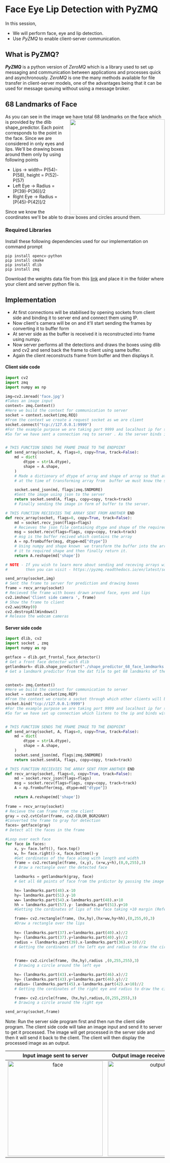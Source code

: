 # Face Eye Lip Detection with PyZMQ 



In this session,

- We will perform face, eye and lip detection.
- Use *PyZMQ* to enable client-server communication.



## What is PyZMQ?

***PyZMQ*** is a python version of *ZeroMQ* which is a library used to set up messaging and communication between applications and processes quick and asynchronously. *ZeroMQ* is one the many methods available for file transfer in client-server models, one of the advantages being that it can be used for message queuing without using a message broker.



## 68 Landmarks of Face
As you can see in the image we have total 68 
<img src="https://cdn-images-1.medium.com/max/800/1*AbEg31EgkbXSQehuNJBlWg.png" align=right width=300 height=300>
landmarks on the face which is provided by the dlib shape_predictor. Each point corresponds to the point in the face. Since we are considered in only eyes and lips. We'll be drawing boxes around them only by using following points

- Lips -> width= P(54)-P(58), height = P(52)-P(57)
- Left Eye -> Radius = [P(39)-P(36)]/2
- Right Eye -> Radius = [P(45)-P(42)]/2

Since we know the coordinates we'll be able to draw boxes and circles around them.



### Required Libraries

Install these following dependencies used for our implementation on command prompt

```
pip install opencv-python
pip install cmake
pip install dlib
pip install zmq
```

Download the weights data file from this [link](https://github.com/Learn-Write-Repeat/Open-contributions/blob/master/Anshuman_OpenCV/FaceDetection_PyZMQ/shape_predictor_68_face_landmarks.dat) and place it in the folder where your client and server python file is.

## Implementation

- At first connections will be stabilised by opening sockets from client side and binding it to server end and connect them using IP.
 - Now client's camera will be on and it'll start sending the frames by converting it to buffer form
 - At server side as the buffer is received it is reconstructed into frame using numpy.
 - Now server performs all the detections and draws the boxes using dlib and cv2 and send back the frame to client using same buffer.
 - Again the client reconstructs frame from buffer and then displays it.

#### Client side code

```python
import cv2
import zmq
import numpy as np

img=cv2.imread('face.jpg')
#Takes an image input 
context= zmq.Context()
#Here we build the context for communication to server
socket = context.socket(zmq.REQ)
#From the context we create a request socket as we are client 
socket.connect("tcp://127.0.0.1:9999")
#For the example purpose we are taking port 9999 and localhost ip for sake of demonstration
#So far we have sent a connection req to server . As the server binds it we then can communicate


# THIS FUNCTION SENDS THE FRAME IMAGE TO THE ENDPOINT
def send_array(socket, A, flags=0, copy=True, track=False):
    md = dict(
        dtype = str(A.dtype),
        shape = A.shape,
    )
    # Made a dictionary of dtype of array and shape of array so that at server side we know
    # at the time of transforming array from  buffer we must know the shape to get it back.

    socket.send_json(md, flags|zmq.SNDMORE)
    #Sent the image using json to the server
    return socket.send(A, flags, copy=copy, track=track)
    # Finally sending the image in form of buffer to the server.

# THIS FUNCTION RECIEVIES THE ARRAY SENT FROM ANOTHER END
def recv_array(socket, flags=0, copy=True, track=False):
    md = socket.recv_json(flags=flags)
    # Recieves the json file containing dtype and shape of the required array
    msg = socket.recv(flags=flags, copy=copy, track=track)
    # msg is the buffer recived which contains the array
    A = np.frombuffer(msg, dtype=md["dtype"])
    # Using numpy and shape known  we transform the buffer into the array and reshape
    # it to required shape and then finally return it.
    return A.reshape(md['shape'])

# NOTE - If you wish to learn more about sending and receving arrays with zmq
#        then you can visit - https://pyzmq.readthedocs.io/en/latest/serialization.html

send_array(socket,img)
# Sent the frame to server for prediction and drawing boxes
frame = recv_array(socket)
# Recieved the frame with boxes drawn around face, eyes and lips
cv2.imshow('Client side camera ', frame)
# Show the frame to client
cv2.waitKey(0)
cv2.destroyAllWindows()
# Release the webcam cameras
```



#### Server side code

```python
import dlib, cv2
import socket , zmq
import numpy as np

getface = dlib.get_frontal_face_detector()
# Get a front face detector with dlib
getlandmark= dlib.shape_predictor("./shape_predictor_68_face_landmarks.dat")
# Get a landmark predictor from the dat file to get 68 landmarks of the face


context= zmq.Context()
#Here we build the context for communication to server
socket = context.socket(zmq.REP)
#From the context we create a socket through which other clients will be connected 
socket.bind("tcp://127.0.0.1:9999")
#For the example purpose we are taking port 9999 and localhost ip for sake of demonstration
#So far we have set up connection which listens to the ip and binds with it.


# THIS FUNCTION SENDS THE FRAME IMAGE TO THE ENDPOINT
def send_array(socket, A, flags=0, copy=True, track=False):
    md = dict(
        dtype = str(A.dtype),
        shape = A.shape,
    )
    socket.send_json(md, flags|zmq.SNDMORE)
    return socket.send(A, flags, copy=copy, track=track)

# THIS FUNCTION RECIEVIES THE ARRAY SENT FROM ANOTHER END
def recv_array(socket, flags=0, copy=True, track=False):
    md = socket.recv_json(flags=flags)
    msg = socket.recv(flags=flags, copy=copy, track=track)
    A = np.frombuffer(msg, dtype=md["dtype"])

    return A.reshape(md['shape'])
    
frame = recv_array(socket)
# Recieve the cam frame from the client
gray = cv2.cvtColor(frame, cv2.COLOR_BGR2GRAY)
#Converted the frame to gray for detection
faces= getface(gray)
# Detect all the faces in the frame

#Loop over each face
for face in faces:
    x, y= face.left(), face.top()
    w, h= face.right()-x, face.bottom()-y
    #Get cordinates of the face along with length and width 
    frame = cv2.rectangle(frame, (x,y), (x+w,y+h),(0,0,255),3)
    # Draw a rectangle over the detected face

    landmarks = getlandmark(gray, face)
    # Get all 68 points of face from the prdictor by passing the image and face 

    hx= landmarks.part(48).x-10
    hy= landmarks.part(51).y-10
    ww= landmarks.part(54).x-landmarks.part(48).x+10
    hh = landmarks.part(57).y- landmarks.part(51).y+10
    #Getting the cordinates of lips of the face taking +10 margin (Refer to figure in the mardown file for landmard positions)

    frame= cv2.rectangle(frame, (hx,hy),(hx+ww,hy+hh),(0,255,0),3)
    #Draw a rectangle over the lips
    
    hx= (landmarks.part(37).x+landmarks.part(40).x)//2
    hy= (landmarks.part(37).y+landmarks.part(40).y)//2
    radius = (landmarks.part(39).x-landmarks.part(36).x+10)//2
    # Getting the cordinates of the left eye and radius to draw the circle
    

    frame= cv2.circle(frame, (hx,hy),radius ,(0,255,255),3)
    # Drawing a circle around the left eye  

    hx= (landmarks.part(43).x+landmarks.part(46).x)//2
    hy= (landmarks.part(43).y+landmarks.part(46).y)//2
    radius= (landmarks.part(45).x-landmarks.part(42).x+10)//2
    # Getting the cordinates of the right eye and radius to draw the circle

    frame= cv2.circle(frame, (hx,hy),radius,(0,255,255),3)
    # Drawing a circle around the right eye  

send_array(socket,frame)	
```

Note: Run the server side program first and then run the client side program. The client side code will take an image input and send it to server to get it processed. The image will get processed in the server side and then it will send it back to the client. The client will then display the processed image as an output.

Input image sent to server             | Output image received from server 
:-------------------------:|:-------------------------:
<img src="face.jpg" alt="face" width=300 height=300 />  | <img src="output.jpg" alt="output" width=300 height=300 /> 



